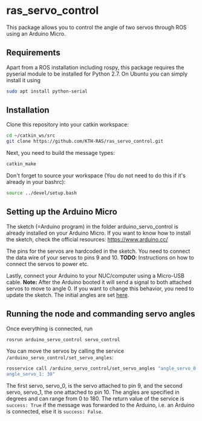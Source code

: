 # ras_servo_control
This package allows you to control the angle of two servos through ROS using an Arduino Micro.

## Requirements
Apart from a ROS installation including rospy, this package requires the pyserial module to be installed for Python 2.7. On Ubuntu you can simply install it using
```bash
sudo apt install python-serial
```

## Installation
Clone this repository into your catkin workspace:
```bash
cd ~/catkin_ws/src
git clone https://github.com/KTH-RAS/ras_servo_control.git
```
Next, you need to build the message types:
```bash
catkin_make
```
Don't forget to source your workspace (You do not need to do this if it's already in your bashrc):
```bash
source ../devel/setup.bash
```
## Setting up the Arduino Micro
The sketch (=Arduino program) in the folder arduino_servo_control is already installed on your Arduino Micro.
If you want to know how to install the sketch, check the official resources: https://www.arduino.cc/

The pins for the servos are hardcoded in the sketch. You need to connect the data wire of your servos to pins 9 and 10.
**TODO**: Instructions on how to connect the servos to power etc.

Lastly, connect your Arduino to your NUC/computer using a Micro-USB cable. **Note:** After the Arduino booted it will send a signal to both attached servos to move to angle 0. If you want to change this behavior, you need to update the sketch. The initial angles are set [here](https://github.com/KTH-RAS/ras_servo_control/blob/master/arduino_servo_control/arduino_servo_control.ino#L9).

## Running the node and commanding servo angles
Once everything is connected, run 
```bash
rosrun arduino_servo_control servo_control
```
You can move the servos by calling the service `/arduino_servo_control/set_servo_angles`:
```bash
rosservice call /arduino_servo_control/set_servo_angles "angle_servo_0: 90  
angle_servo_1: 30"
```
The first servo, servo_0, is the servo attached to pin 9, and the second servo, servo_1, the one attached to pin 10.
The angles are specified in degrees and can range from 0 to 180. The return value of the service is `success: True` if
the message was forwarded to the Arduino, i.e. an Arduino is connected, else it is `success: False`.
